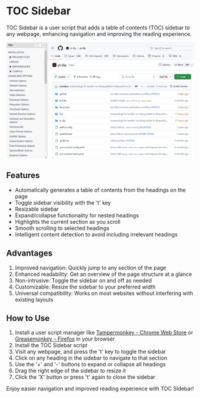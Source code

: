# TOC Sidebar

TOC Sidebar is a user script that adds a table of contents (TOC) sidebar to any webpage, enhancing navigation and improving the reading experience.

![TOC-Sidebar Screenshot](./screenshot.png)


## Features

- Automatically generates a table of contents from the headings on the page
- Toggle sidebar visibility with the 't' key
- Resizable sidebar
- Expand/collapse functionality for nested headings
- Highlights the current section as you scroll
- Smooth scrolling to selected headings
- Intelligent content detection to avoid including irrelevant headings

## Advantages

1. Improved navigation: Quickly jump to any section of the page
2. Enhanced readability: Get an overview of the page structure at a glance
3. Non-intrusive: Toggle the sidebar on and off as needed
4. Customizable: Resize the sidebar to your preferred width
5. Universal compatibility: Works on most websites without interfering with existing layouts

## How to Use

1. Install a user script manager like [Tampermonkey - Chrome Web Store](https://chromewebstore.google.com/detail/tampermonkey/dhdgffkkebhmkfjojejmpbldmpobfkfo) or [Greasemonkey – Firefox](https://addons.mozilla.org/en-US/firefox/addon/greasemonkey/) in your browser
2. Install the TOC Sidebar script
3. Visit any webpage, and press the 't' key to toggle the sidebar
4. Click on any heading in the sidebar to navigate to that section
5. Use the '+' and '-' buttons to expand or collapse all headings
6. Drag the right edge of the sidebar to resize it
7. Click the 'X' button or press 't' again to close the sidebar

Enjoy easier navigation and improved reading experience with TOC Sidebar!
